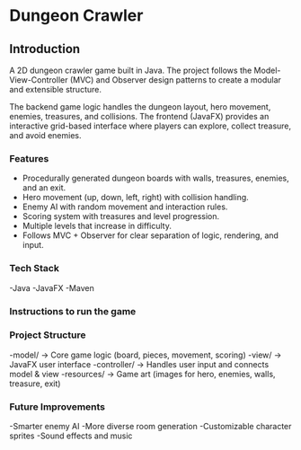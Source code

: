# Dungeon Crawler

## Introduction
A 2D dungeon crawler game built in Java. The project follows the Model-View-Controller (MVC) and Observer design patterns to create a modular and extensible structure.

The backend game logic handles the dungeon layout, hero movement, enemies, treasures, and collisions. The frontend (JavaFX) provides an interactive grid-based interface where players can explore, collect treasure, and avoid enemies.

### Features
* Procedurally generated dungeon boards with walls, treasures, enemies, and an exit.
* Hero movement (up, down, left, right) with collision handling.
* Enemy AI with random movement and interaction rules.
* Scoring system with treasures and level progression.
* Multiple levels that increase in difficulty.
* Follows MVC + Observer for clear separation of logic, rendering, and input.

### Tech Stack
-Java
-JavaFX
-Maven

### Instructions to run the game


### Project Structure
-model/ → Core game logic (board, pieces, movement, scoring)
-view/ → JavaFX user interface
-controller/ → Handles user input and connects model & view
-resources/ → Game art (images for hero, enemies, walls, treasure, exit)

### Future Improvements
-Smarter enemy AI
-More diverse room generation
-Customizable character sprites
-Sound effects and music
